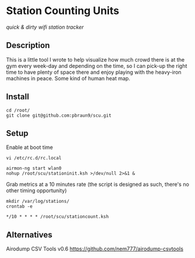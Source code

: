 # Station Counting Units

_quick & dirty wifi station tracker_

## Description

This is a little tool I wrote to help visualize how much crowd there is at the gym every week-day and depending on the time, so I can pick-up the right time to have plenty of space there and enjoy playing with the heavy-iron machines in peace.  Some kind of human heat map.

## Install

	cd /root/
	git clone git@github.com:pbraun9/scu.git

## Setup

Enable at boot time

	vi /etc/rc.d/rc.local

	airmon-ng start wlan0
	nohup /root/scu/stationinit.ksh >/dev/null 2>&1 &

Grab metrics at a 10 minutes rate (the script is designed as such, there's no other timing opportunity)

	mkdir /var/log/stations/
	crontab -e

	*/10 * * * * /root/scu/stationcount.ksh

## Alternatives

Airodump CSV Tools v0.6
https://github.com/nem777/airodump-csvtools

